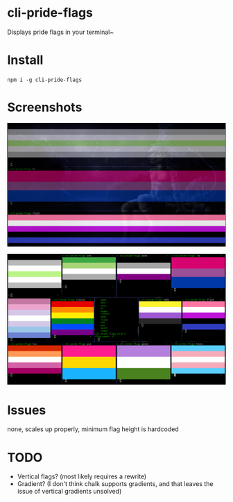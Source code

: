 # cli-pride-flags

Displays pride flags in your terminal~

# Install
`npm i -g cli-pride-flags`

# Screenshots
![agen, bi, fluid](screenies/1.png)

![all](screenies/2.png)

# Issues
none, scales up properly, minimum flag height is hardcoded

# TODO
- Vertical flags? (most likely requires a rewrite)
- Gradient? (I don't think chalk supports gradients, and that leaves the issue of vertical gradients unsolved)